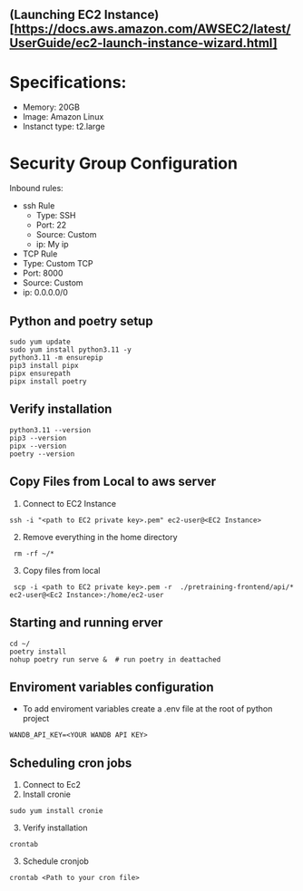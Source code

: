 ## (Launching EC2 Instance)[https://docs.aws.amazon.com/AWSEC2/latest/UserGuide/ec2-launch-instance-wizard.html]
# Specifications:
- Memory: 20GB
- Image: Amazon Linux
- Instanct type: t2.large

# Security Group Configuration
  Inbound rules:
  - ssh Rule
    - Type: SSH
    - Port: 22
    - Source: Custom
    - ip: My ip
  - TCP Rule
   - Type: Custom TCP
   - Port: 8000
   - Source: Custom
   - ip: 0.0.0.0/0

## Python and poetry setup
```shell
sudo yum update 
sudo yum install python3.11 -y
python3.11 -m ensurepip
pip3 install pipx
pipx ensurepath
pipx install poetry
```

## Verify installation
```shell
python3.11 --version
pip3 --version
pipx --version
poetry --version
```

## Copy Files from Local to aws server
1. Connect to EC2 Instance 
```shell
ssh -i "<path to EC2 private key>.pem" ec2-user@<EC2 Instance>
```
2. Remove everything in the home directory
```shell
 rm -rf ~/*
```
3. Copy files from local 
```shell
 scp -i <path to EC2 private key>.pem -r  ./pretraining-frontend/api/*   ec2-user@<Ec2 Instance>:/home/ec2-user
```

## Starting and running erver
```shell
cd ~/
poetry install
nohup poetry run serve &  # run poetry in deattached
```

## Enviroment variables configuration
- To add enviroment variables create a .env file at the root of python project

```
WANDB_API_KEY=<YOUR WANDB API KEY>
```

## Scheduling cron jobs
1. Connect to Ec2
2. Install cronie
```shell
sudo yum install cronie
```
3. Verify installation
```shell
crontab
```

3. Schedule cronjob
```shell
crontab <Path to your cron file> 
```